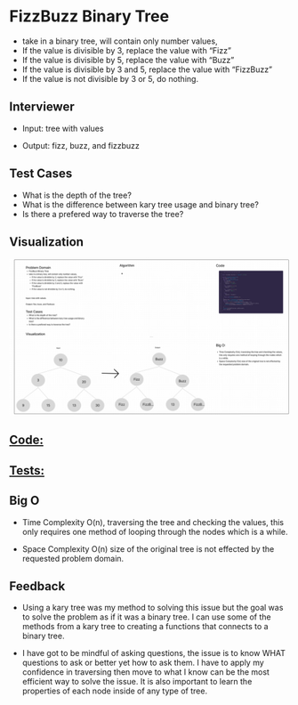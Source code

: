 # FizzBuzz Binary Tree

- take in a binary tree, will contain only number values,
- If the value is divisible by 3, replace the value with “Fizz”
- If the value is divisible by 5, replace the value with “Buzz”
- If the value is divisible by 3 and 5, replace the value with “FizzBuzz”
- If the value is not divisible by 3 or 5, do nothing.

## Interviewer

- Input: tree with values

- Output: fizz, buzz, and fizzbuzz

## Test Cases

- What is the depth of the tree?
- What is the difference between kary tree usage and binary tree?
- Is there a prefered way to traverse the tree?

## Visualization

![Alt text](assets/FizzBuzz%20Tree%20Visual.png)

## [Code:](index.js)

## [Tests:](fizzbuzz.test.js)

## Big O

- Time Complexity O(n), traversing the tree and checking the values, this only requires one method of looping through the nodes which is a while.

- Space Complexity O(n) size of the original tree is not effected by the requested problem domain.

## Feedback

- Using a kary tree was my method to solving this issue but the goal was to solve the problem as if it was a binary tree. I can use some of the methods from a kary tree to creating a functions that connects to a binary tree.

- I have got to be mindful of asking questions, the issue is to know WHAT questions to ask or better yet how to ask them. I have to apply my confidence in traversing then move to what I know can be the most efficient way to solve the issue. It is also important to learn the properties of each node inside of any type of tree.
